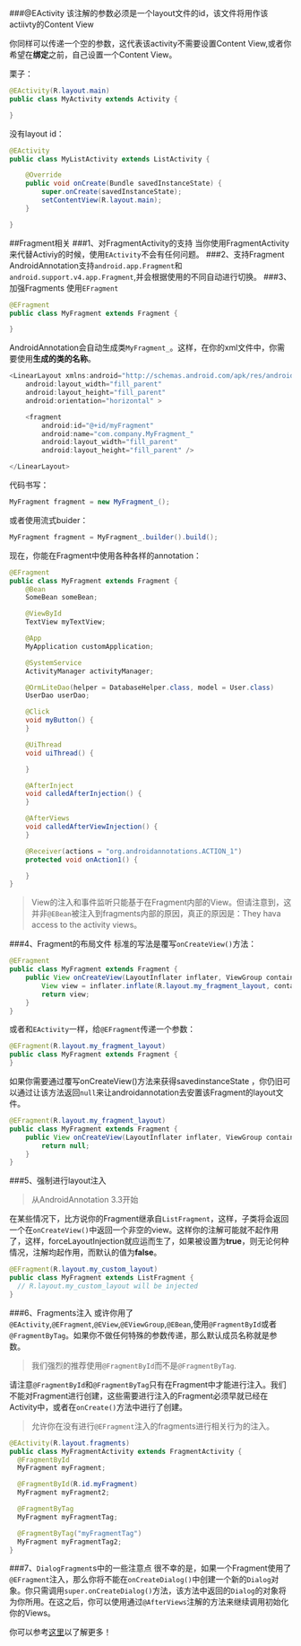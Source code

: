 ###@EActivity
该注解的参数必须是一个layout文件的id，该文件将用作该actiivty的Content View

你同样可以传递一个空的参数，这代表该activity不需要设置Content View,或者你希望在**绑定**之前，自己设置一个Content View。

栗子：		
	
```java
@EActivity(R.layout.main)
public class MyActivity extends Activity {

}
```

没有layout id：

```java
@EActivity
public class MyListActivity extends ListActivity {

    @Override
    public void onCreate(Bundle savedInstanceState) {
        super.onCreate(savedInstanceState);
        setContentView(R.layout.main);
    }

}
```

##Fragment相关
###1、对FragmentActivity的支持
当你使用FragmentActivity来代替Activiy的时候，使用`EActivity`不会有任何问题。
###2、支持Fragment
AndroidAnnotation支持`android.app.Fragment`和`android.support.v4.app.Fragment`,并会根据使用的不同自动进行切换。
###3、加强Fragments
使用`EFragment`

```java
@EFragment
public class MyFragment extends Fragment {

}
```

AndroidAnnotation会自动生成类`MyFragment_`。这样，在你的xml文件中，你需要使用**生成的类的名称**。

```java
<LinearLayout xmlns:android="http://schemas.android.com/apk/res/android"
    android:layout_width="fill_parent"
    android:layout_height="fill_parent"
    android:orientation="horizontal" >

    <fragment
        android:id="@+id/myFragment"
        android:name="com.company.MyFragment_"
        android:layout_width="fill_parent"
        android:layout_height="fill_parent" />

</LinearLayout>
```

代码书写：

```java
MyFragment fragment = new MyFragment_();
```

或者使用流式buider：

```java
MyFragment fragment = MyFragment_.builder().build();
```

现在，你能在Fragment中使用各种各样的annotation：

```java
@EFragment
public class MyFragment extends Fragment {
    @Bean
    SomeBean someBean;

    @ViewById
    TextView myTextView;

    @App
    MyApplication customApplication;

    @SystemService
    ActivityManager activityManager;

    @OrmLiteDao(helper = DatabaseHelper.class, model = User.class)
    UserDao userDao;

    @Click
    void myButton() {
    }

    @UiThread
    void uiThread() {

    }

    @AfterInject
    void calledAfterInjection() {
    }

    @AfterViews
    void calledAfterViewInjection() {
    }

    @Receiver(actions = "org.androidannotations.ACTION_1")
    protected void onAction1() {

    }
}
```
>View的注入和事件监听只能基于在Fragment内部的View。但请注意到，这并非`@EBean`被注入到fragments内部的原因，真正的原因是：They hava access to the activity views。

###4、Fragment的布局文件
标准的写法是覆写`onCreateView()`方法：

```java
@EFragment
public class MyFragment extends Fragment {
    public View onCreateView(LayoutInflater inflater, ViewGroup container, Bundle savedInstanceState) {
        View view = inflater.inflate(R.layout.my_fragment_layout, container, false);
        return view;
    }
}
```

或者和`EActivity`一样，给`@EFragment`传递一个参数：

```java
@EFragment(R.layout.my_fragment_layout)
public class MyFragment extends Fragment {
}
```

如果你需要通过覆写onCreateView()方法来获得savedinstanceState
，你仍旧可以通过让该方法返回`null`来让androidannotation去安置该Fragment的layout文件。

```java
@EFragment(R.layout.my_fragment_layout)
public class MyFragment extends Fragment {
    public View onCreateView(LayoutInflater inflater, ViewGroup container, Bundle savedInstanceState) {
        return null;
    }
}
```

###5、强制进行layout注入
>从AndroidAnnotation 3.3开始

在某些情况下，比方说你的Fragment继承自`ListFragment`，这样，子类将会返回一个在`onCreateView()`中返回一个非空的view。这样你的注解可能就不起作用了，这样，forceLayoutInjection就应运而生了，如果被设置为**true**，则无论何种情况，注解均起作用，而默认的值为**false**。

```java
@EFragment(R.layout.my_custom_layout)
public class MyFragment extends ListFragment {
  // R.layout.my_custom_layout will be injected
}
```

###6、Fragments注入
或许你用了`@EActivity`,`@EFragment`,`@EView`,`@EViewGroup`,`@EBean`,使用`@FragmentById`或者`@FragmentByTag`。如果你不做任何特殊的参数传递，那么默认成员名称就是参数。
>我们强烈的推荐使用`@FragmentById`而不是`@FragmentByTag`.

请注意`@FragmentById`和`@FragmentByTag`只有在Fragment中才能进行注入。我们不能对Fragment进行创建，这些需要进行注入的Fragment必须早就已经在Activity中，或者在`onCreate()`方法中进行了创建。
>允许你在没有进行`@EFragment`注入的fragments进行相关行为的注入。

```java
@EActivity(R.layout.fragments)
public class MyFragmentActivity extends FragmentActivity {
  @FragmentById
  MyFragment myFragment;

  @FragmentById(R.id.myFragment)
  MyFragment myFragment2;

  @FragmentByTag
  MyFragment myFragmentTag;

  @FragmentByTag("myFragmentTag")
  MyFragment myFragmentTag2;
}
```

###7、`DialogFragment`s中的一些注意点
很不幸的是，如果一个Fragment使用了`@EFragment`注入，那么你将不能在`onCreateDialog()`中创建一个新的`Dialog`对象。你只需调用`super.onCreateDialog()`方法，该方法中返回的`Dialog`的对象将为你所用。在这之后，你可以使用通过`@AfterViews`注解的方法来继续调用初始化你的Views。

你可以参考[这里](https://github.com/excilys/androidannotations/issues/486#issuecomment-110672535)以了解更多！


